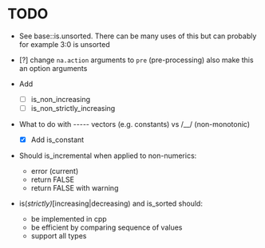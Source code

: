 # TODO

 - See base::is.unsorted.  There can be many uses of this but can probably 
   for example 3:0 is unsorted 
 
 - [?] change `na.action` arguments to `pre` (pre-processing) also make this 
   an option arguments
   
 - Add 
   - [ ] is_non_increasing 
   - [ ] is_non_strictly_increasing 
 
 - What to do with ----- vectors (e.g. constants) vs /\__/ (non-monotonic)
   - [x] Add is_constant 
   
 - Should is_incremental when applied to non-numerics: 
   - error (current)
   - return FALSE
   - return FALSE with warning
   
 - is(_strictly)_[increasing|decreasing) and is_sorted should:
   - be implemented in cpp
   - be efficient by comparing sequence of values
   - support all types